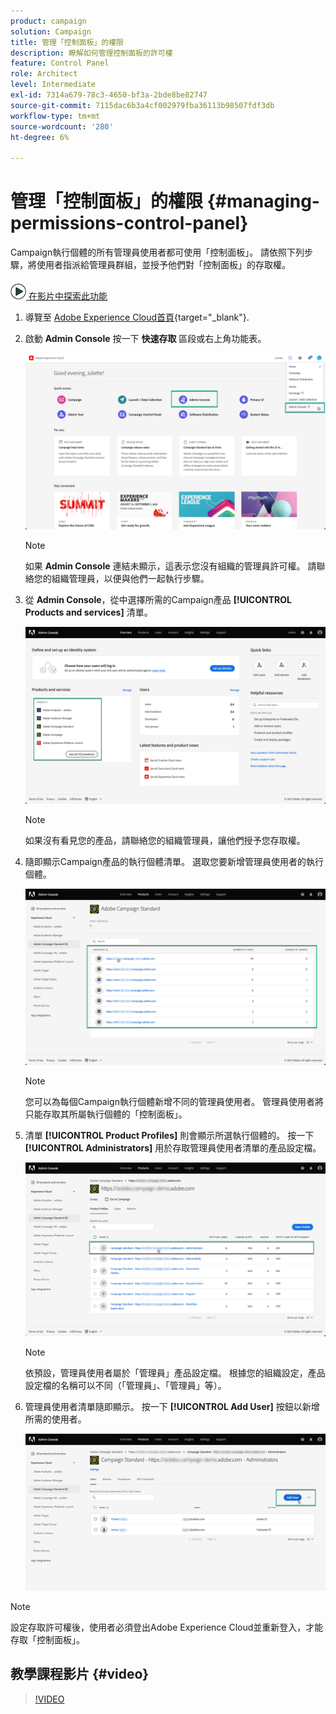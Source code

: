 ```yaml
---
product: campaign
solution: Campaign
title: 管理「控制面板」的權限
description: 瞭解如何管理控制面板的許可權
feature: Control Panel
role: Architect
level: Intermediate
exl-id: 7314a679-78c3-4650-bf3a-2bde8be82747
source-git-commit: 7115dac6b3a4cf002979fba36113b98507fdf3db
workflow-type: tm+mt
source-wordcount: '280'
ht-degree: 6%

---
```


# 管理「控制面板」的權限 {#managing-permissions-control-panel}

Campaign執行個體的所有管理員使用者都可使用「控制面板」。 請依照下列步驟，將使用者指派給管理員群組，並授予他們對「控制面板」的存取權。

![](assets/do-not-localize/how-to-video.png)[ 在影片中探索此功能](../../discover/using/managing-permissions.md#video)

1. 導覽至 [Adobe Experience Cloud首頁](https://experiencecloud.adobe.com/){target="_blank"}.

1. 啟動 **Admin Console** 按一下 **快速存取** 區段或右上角功能表。

   ![](assets/do-not-localize/control_panel_admin-console.png)

   >[!NOTE]
   >
   >如果 **Admin Console** 連結未顯示，這表示您沒有組織的管理員許可權。 請聯絡您的組織管理員，以便與他們一起執行步驟。

1. 從 **Admin Console**，從中選擇所需的Campaign產品 **[!UICONTROL Products and services]** 清單。

   ![](assets/do-not-localize/control_panel_product-list.png)

   >[!NOTE]
   >
   >如果沒有看見您的產品，請聯絡您的組織管理員，讓他們授予您存取權。

1. 隨即顯示Campaign產品的執行個體清單。 選取您要新增管理員使用者的執行個體。

   ![](assets/do-not-localize/control_panel_add_user_4.png)

   >[!NOTE]
   >
   >您可以為每個Campaign執行個體新增不同的管理員使用者。 管理員使用者將只能存取其所屬執行個體的「控制面板」。

1. 清單 **[!UICONTROL Product Profiles]** 則會顯示所選執行個體的。 按一下 **[!UICONTROL Administrators]** 用於存取管理員使用者清單的產品設定檔。

   ![](assets/do-not-localize/control_panel_add_user_5.png)

   >[!NOTE]
   >
   >依預設，管理員使用者屬於「管理員」產品設定檔。 根據您的組織設定，產品設定檔的名稱可以不同（「管理員」、「管理員」等）。

1. 管理員使用者清單隨即顯示。 按一下 **[!UICONTROL Add User]** 按鈕以新增所需的使用者。

   ![](assets/do-not-localize/control_panel_add_user_6.png)

>[!NOTE]
>
>設定存取許可權後，使用者必須登出Adobe Experience Cloud並重新登入，才能存取「控制面板」。

## 教學課程影片 {#video}

>[!VIDEO](https://video.tv.adobe.com/v/27147?quality=12)
